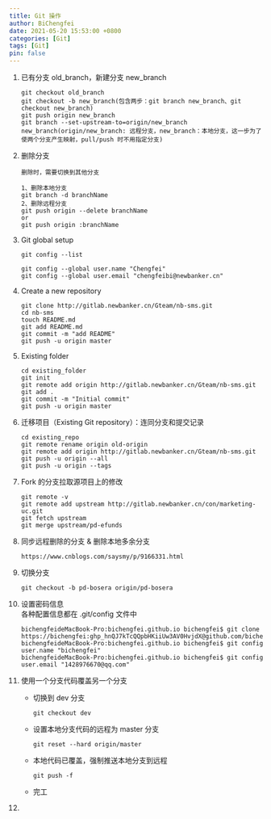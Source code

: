 ```yaml
---
title: Git 操作
author: BiChengfei
date: 2021-05-20 15:53:00 +0800
categories: [Git]
tags: [Git]
pin: false
---
```


1. 已有分支 old_branch，新建分支 new_branch
   
   ```
   git checkout old_branch
   git checkout -b new_branch(包含两步：git branch new_branch、git checkout new_branch)
   git push origin new_branch
   git branch --set-upstream-to=origin/new_branch new_branch(origin/new_branch: 远程分支，new_branch：本地分支，这一步为了使两个分支产生映射，pull/push 时不用指定分支)
   ```

2. 删除分支
   
   ```
   删除时，需要切换到其他分支
   
   1、删除本地分支
   git branch -d branchName
   2、删除远程分支
   git push origin --delete branchName
   or
   git push origin :branchName
   ```

3. Git global setup
   
   ```
   git config --list
   
   git config --global user.name "Chengfei"
   git config --global user.email "chengfeibi@newbanker.cn"
   ```

4. Create a new repository
   
   ```
   git clone http://gitlab.newbanker.cn/Gteam/nb-sms.git
   cd nb-sms
   touch README.md
   git add README.md
   git commit -m "add README"
   git push -u origin master
   ```

5. Existing folder
   
   ```
   cd existing_folder
   git init
   git remote add origin http://gitlab.newbanker.cn/Gteam/nb-sms.git
   git add .
   git commit -m "Initial commit"
   git push -u origin master
   ```

6. 迁移项目（Existing Git repository）：连同分支和提交记录
   
   ```
   cd existing_repo
   git remote rename origin old-origin
   git remote add origin http://gitlab.newbanker.cn/Gteam/nb-sms.git
   git push -u origin --all
   git push -u origin --tags
   ```

7. Fork 的分支拉取源项目上的修改
   
   ```
   git remote -v
   git remote add upstream http://gitlab.newbanker.cn/con/marketing-uc.git
   git fetch upstream
   git merge upstream/pd-efunds
   ```

8. 同步远程删除的分支 & 删除本地多余分支
   
   ```
   https://www.cnblogs.com/saysmy/p/9166331.html
   ```

9. 切换分支
   
   ```
   git checkout -b pd-bosera origin/pd-bosera
   ```

10. 设置密码信息  
    各种配置信息都在 .git/config 文件中
    
    ```shell
    bichengfeideMacBook-Pro:bichengfei.github.io bichengfei$ git clone https://bichengfei:ghp_hnQJ7kTcQQpbHKiiUw3AV0HvjdX@github.com/bichengfei/bichengfei.github.io.git
    bichengfeideMacBook-Pro:bichengfei.github.io bichengfei$ git config user.name "bichengfei"
    bichengfeideMacBook-Pro:bichengfei.github.io bichengfei$ git config user.email "1428976670@qq.com"
    ```

11. 使用一个分支代码覆盖另一个分支
    
    + 切换到 dev 分支
      
      ```shell
      git checkout dev
      ```
    
    + 设置本地分支代码的远程为 master 分支
      
      ```shell
      git reset --hard origin/master
      ```
    
    + 本地代码已覆盖，强制推送本地分支到远程
      
      ```shell
      git push -f
      ```
      
      
    
    + 完工

12. 
